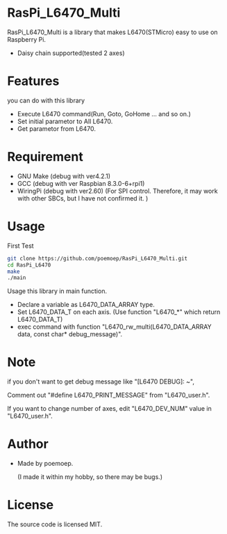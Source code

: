 # RasPi_L6470_Multi

RasPi_L6470_Multi is a library that makes L6470(STMicro) easy to use on Raspberry Pi.

* Daisy chain supported(tested 2 axes)

# Features
you can do with this library

* Execute L6470 command(Run, Goto, GoHome ... and so on.)
* Set initial parametor to All L6470.
* Get parametor from L6470.

# Requirement

* GNU Make (debug with ver4.2.1)
* GCC (debug with ver Raspbian 8.3.0-6+rpi1)
* WiringPi (debug with ver2.60)
    (For SPI control. Therefore, it may work with other SBCs, but I have not confirmed it. )

# Usage

First Test
```bash
git clone https://github.com/poemoep/RasPi_L6470_Multi.git
cd RasPi_L6470
make
./main
```

Usage this library in main function.

* Declare a variable as L6470_DATA_ARRAY type.
* Set L6470_DATA_T on each axis. (Use function "L6470_*" which return L6470_DATA_T)
* exec command with function "L6470_rw_multi(L6470_DATA_ARRAY data, const char* debug_message)".


# Note
if you don't want to get debug message like "[L6470 DEBUG]: ~",

Comment out "#define L6470_PRINT_MESSAGE" from "L6470_user.h".


If you want to change number of axes, edit "L6470_DEV_NUM" value in "L6470_user.h".

# Author

* Made by poemoep.

  (I made it within my hobby, so there may be bugs.)

# License
The source code is licensed MIT.
